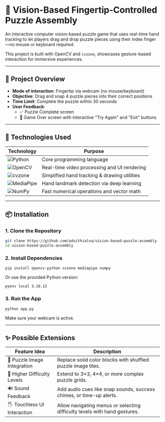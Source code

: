 # 🧩 Vision-Based Fingertip-Controlled Puzzle Assembly

An interactive computer vision-based puzzle game that uses real-time hand tracking to let players drag and drop puzzle pieces using their index finger—no mouse or keyboard required. 

This project is built with OpenCV and `cvzone`, showcases gesture-based interaction for immersive experiences.

---

## 📌 Project Overview

- **Mode of interaction**: Fingertip via webcam (no mouse/keyboard)
- **Objective**: Drag and snap 4 puzzle pieces into their correct positions
- **Time Limit**: Complete the puzzle within 30 seconds
- **User Feedback**:
  - ✅ Puzzle Complete screen
  - 🛑 Game Over screen with interactive "Try Again" and "Exit" buttons

---

## 🧠 Technologies Used

| Technology   | Purpose                                      |
|--------------|----------------------------------------------|
| ![Python](https://img.shields.io/badge/Python-3.10-3776AB?style=for-the-badge&logo=python&logoColor=white)   | Core programming language                    |
| ![OpenCV](https://img.shields.io/badge/OpenCV-4.x-5C3EE8?style=for-the-badge&logo=opencv&logoColor=white)      | Real-time video processing and UI rendering  |
| ![cvzone](https://img.shields.io/badge/cvzone-1.x-orange?style=for-the-badge)       | Simplified hand tracking & drawing utilities |
| ![MediaPipe](https://img.shields.io/badge/MediaPipe-GoogleFFCD00?style=for-the-badge&logo=google&logoColor=black)    | Hand landmark detection via deep learning    |
| ![NumPy](https://img.shields.io/badge/NumPy-1.x-013243?style=for-the-badge&logo=numpy&logoColor=white)         | Fast numerical operations and vector math    |


---

## 📦 Installation

### 1. Clone the Repository

```bash
git clone https://github.com/advithialva/vision-based-puzzle-assembly
cd vision-based-puzzle-assembly
```

### 2. Install Dependencies
```
pip install opencv-python cvzone mediapipe numpy
```

Or use the provided Python version:
```
pyenv local 3.10.13
```

### 3. Run the App
```
python app.py
```
Make sure your webcam is active.

---

## ✨ Possible Extensions

| Feature Idea                            | Description                                                                 |
|----------------------------------------|-----------------------------------------------------------------------------|
| 🧩 Puzzle Image Integration             | Replace solid color blocks with shuffled puzzle image tiles.               |
| 🔢 Higher Difficulty Levels             | Extend to 3×3, 4×4, or more complex puzzle grids.                           |
| 🔊 Sound Feedback                       | Add audio cues like snap sounds, success chimes, or time-up alerts.        |
| 🖐️ Touchless UI Interaction            | Allow navigating menus or selecting difficulty levels with hand gestures.  |

